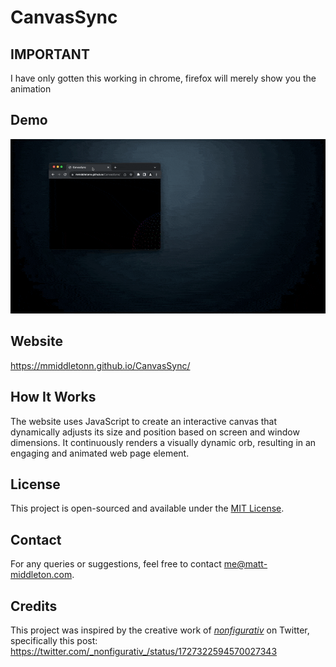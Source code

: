 # CanvasSync

## IMPORTANT

I have only gotten this working in chrome, firefox will merely show you the animation

## Demo
![CanvasSyncDemo](CanvasSyncDemo1.gif)

## Website

https://mmiddletonn.github.io/CanvasSync/

## How It Works

The website uses JavaScript to create an interactive canvas that dynamically adjusts its size and position based on screen and window dimensions. It continuously renders a visually dynamic orb, resulting in an engaging and animated web page element.

## License

This project is open-sourced and available under the [MIT License](LICENSE).

## Contact

For any queries or suggestions, feel free to contact me@matt-middleton.com.

## Credits

This project was inspired by the creative work of [_nonfigurativ_](https://twitter.com/_nonfigurativ_) on Twitter, specifically this post: https://twitter.com/_nonfigurativ_/status/1727322594570027343
